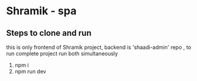# Shramik - spa 

## Steps to clone and run    
this is only frontend of Shramik project, backend is 'shaadi-admin' repo , to run complete project run both simultaneously

1. npm i
2. npm run dev
 
